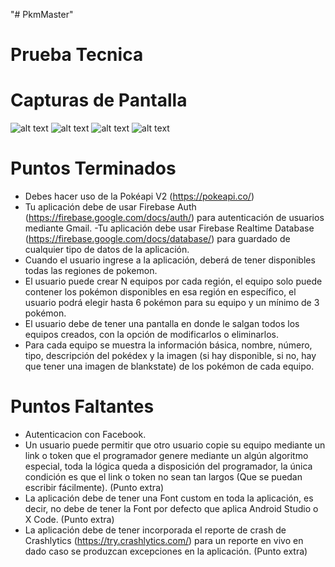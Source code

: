 "# PkmMaster"

# Prueba Tecnica

# Capturas de Pantalla


![alt text](https://github.com/eduardmendoza92/PkmMaster/blob/master/ScreenShots/Screenshot_20190409-174540_PkmMaster.jpg?raw=true)
![alt text](https://github.com/eduardmendoza92/PkmMaster/blob/master/ScreenShots/Screenshot_20190409-174553_PkmMaster.jpg?raw=true)
![alt text](https://github.com/eduardmendoza92/PkmMaster/blob/master/ScreenShots/Screenshot_20190409-174725_PkmMaster.jpg?raw=true)
![alt text](https://github.com/eduardmendoza92/PkmMaster/blob/master/ScreenShots/Screenshot_20190409-174802_PkmMaster.jpg?raw=true)


# Puntos Terminados

- Debes hacer uso de la Pokéapi V2 (https://pokeapi.co/)
- Tu aplicación debe de usar Firebase Auth (https://firebase.google.com/docs/auth/) para
autenticación de usuarios mediante Gmail.
-Tu aplicación debe usar Firebase Realtime Database (https://firebase.google.com/docs/database/)
para guardado de cualquier tipo de datos de la aplicación.
- Cuando el usuario ingrese a la aplicación, deberá de tener disponibles todas las regiones de
pokemon.
- El usuario puede crear N equipos por cada región, el equipo solo puede contener los pokémon
disponibles en esa región en específico, el usuario podrá elegir hasta 6 pokémon para su equipo y
un mínimo de 3 pokémon.
- El usuario debe de tener una pantalla en donde le salgan todos los equipos creados, con la opción
de modificarlos o eliminarlos.
- Para cada equipo se muestra la información básica, nombre, número, tipo, descripción del
pokédex y la imagen (si hay disponible, si no, hay que tener una imagen de blankstate) de los
pokémon de cada equipo.

# Puntos Faltantes

 - Autenticacion con Facebook.
 - Un usuario puede permitir que otro usuario copie su equipo mediante un link o token que el
 programador genere mediante un algún algoritmo especial, toda la lógica queda a disposición del
 programador, la única condición es que el link o token no sean tan largos (Que se puedan escribir
 fácilmente). (Punto extra)
 - La aplicación debe de tener una Font custom en toda la aplicación, es decir, no debe de tener la
 Font por defecto que aplica Android Studio o X Code. (Punto extra)
 - La aplicación debe de tener incorporada el reporte de crash de Crashlytics
 (https://try.crashlytics.com/) para un reporte en vivo en dado caso se produzcan excepciones en
 la aplicación. (Punto extra)